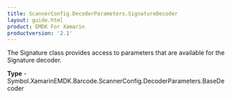 ```yaml
---
title: ScannerConfig.DecoderParameters.SignatureDecoder
layout: guide.html 
product: EMDK For Xamarin 
productversion: '2.1' 
---
```

The Signature class provides access to parameters that are available for the Signature decoder.

**Type** - Symbol.XamarinEMDK.Barcode.ScannerConfig.DecoderParameters.BaseDecoder



